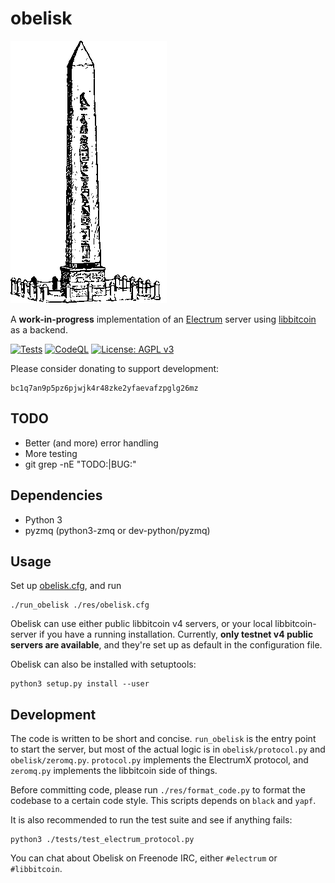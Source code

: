 obelisk
=======

![obelisk](res/obelisk.png)

A **work-in-progress** implementation of an
[Electrum](https://electrum.org) server using
[libbitcoin](https://libbitcoin.info) as a backend.

[![Tests](https://github.com/parazyd/obelisk/actions/workflows/py.yaml/badge.svg)](https://github.com/parazyd/obelisk/actions/workflows/py.yaml)
[![CodeQL](https://github.com/parazyd/obelisk/actions/workflows/codeql-analysis.yml/badge.svg)](https://github.com/parazyd/obelisk/actions/workflows/codeql-analysis.yml)
[![License: AGPL v3](https://img.shields.io/badge/License-AGPL%20v3-blue.svg)](LICENSE)

Please consider donating to support development:

```
bc1q7an9p5pz6pjwjk4r48zke2yfaevafzpglg26mz
```


TODO
----

* Better (and more) error handling
* More testing
* git grep -nE "TODO:|BUG:"


Dependencies
------------

* Python 3
* pyzmq (python3-zmq or dev-python/pyzmq)


Usage
-----

Set up [obelisk.cfg](res/obelisk.cfg), and run

```
./run_obelisk ./res/obelisk.cfg
```

Obelisk can use either public libbitcoin v4 servers, or your local
libbitcoin-server if you have a running installation. Currently,
**only testnet v4 public servers are available**, and they're set up
as default in the configuration file.

Obelisk can also be installed with setuptools:

```
python3 setup.py install --user
```


Development
-----------

The code is written to be short and concise. `run_obelisk` is the
entry point to start the server, but most of the actual logic is
in `obelisk/protocol.py` and `obelisk/zeromq.py`. `protocol.py`
implements the ElectrumX protocol, and `zeromq.py` implements the
libbitcoin side of things.

Before committing code, please run `./res/format_code.py` to format
the codebase to a certain code style. This scripts depends on `black`
and `yapf`.

It is also recommended to run the test suite and see if anything
fails:

```
python3 ./tests/test_electrum_protocol.py
```

You can chat about Obelisk on Freenode IRC, either `#electrum` or
`#libbitcoin`.
